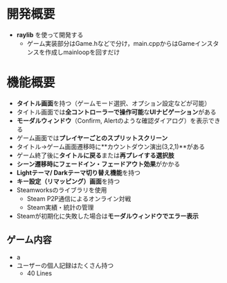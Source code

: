 # 開発概要
- **raylib** を使って開発する
  - ゲーム実装部分はGame.hなどで分け，main.cppからはGameインスタンスを作成しmainloopを回すだけ

# 機能概要
- **タイトル画面**を持つ（ゲームモード選択、オプション設定などが可能）
- タイトル画面では**全コントローラーで操作可能**な**UIナビゲーション**がある
- **モーダルウィンドウ**（Confirm, Alertのような確認ダイアログ）を表示できる
- ゲーム画面では**プレイヤーごとのスプリットスクリーン**
- タイトル→ゲーム画面遷移時に**カウントダウン演出(3,2,1)**がある
- ゲーム終了後に**タイトルに戻る**または**再プレイする選択肢**
- **シーン遷移時にフェードイン・フェードアウト効果**がかかる
- **Lightテーマ/ Darkテーマ切り替え機能**を持つ
- **キー設定（リマッピング）画面**を持つ
- Steamworksのライブラリを使用
  - Steam P2P通信によるオンライン対戦
  - Steam実績・統計の管理
- Steamが初期化に失敗した場合は**モーダルウィンドウでエラー表示**

## ゲーム内容
- a
- ユーザーの個人記録はたくさん持つ
  - 40 Lines
